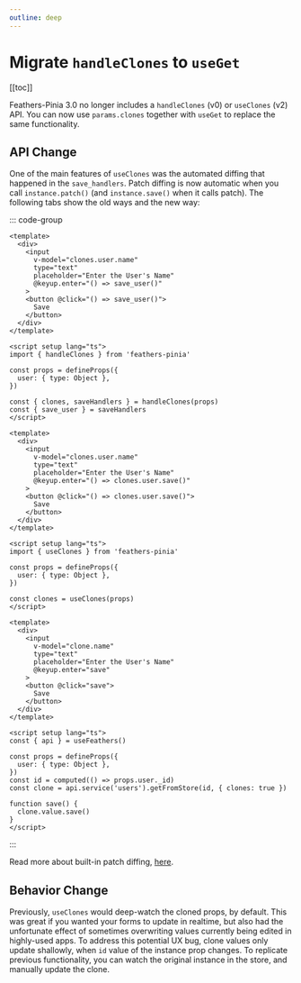 ```yaml
---
outline: deep
---
```


<script setup>
import Badge from '../components/Badge.vue'
import pkg from '../../package.json'
import BlockQuote from '../components/BlockQuote.vue'
</script>

<div style="position: fixed; z-index: 1000; top: 2px; right: 2px;">
  <Badge :label="`v${pkg.version}`" />
</div>

# Migrate `handleClones` to `useGet`

[[toc]]

Feathers-Pinia 3.0 no longer includes a `handleClones` (v0) or `useClones` (v2) API. You can now use `params.clones`
together with `useGet` to replace the same functionality.

## API Change

One of the main features of `useClones` was the automated diffing that happened in the `save_handlers`. Patch diffing is
now automatic when you call `instance.patch()` (and `instance.save()` when it calls patch). The following tabs show the
old ways and the new way:

::: code-group

```vue [handleClones (0.x)]
<template>
  <div>
    <input
      v-model="clones.user.name"
      type="text"
      placeholder="Enter the User's Name"
      @keyup.enter="() => save_user()"
    >
    <button @click="() => save_user()">
      Save
    </button>
  </div>
</template>

<script setup lang="ts">
import { handleClones } from 'feathers-pinia'

const props = defineProps({
  user: { type: Object },
})

const { clones, saveHandlers } = handleClones(props)
const { save_user } = saveHandlers
</script>
```

```vue [useClones (2.x)]
<template>
  <div>
    <input
      v-model="clones.user.name"
      type="text"
      placeholder="Enter the User's Name"
      @keyup.enter="() => clones.user.save()"
    >
    <button @click="() => clones.user.save()">
      Save
    </button>
  </div>
</template>

<script setup lang="ts">
import { useClones } from 'feathers-pinia'

const props = defineProps({
  user: { type: Object },
})

const clones = useClones(props)
</script>
```

```vue [service.getFromStore (3.x)]
<template>
  <div>
    <input
      v-model="clone.name"
      type="text"
      placeholder="Enter the User's Name"
      @keyup.enter="save"
    >
    <button @click="save">
      Save
    </button>
  </div>
</template>

<script setup lang="ts">
const { api } = useFeathers()

const props = defineProps({
  user: { type: Object },
})
const id = computed(() => props.user._id)
const clone = api.service('users').getFromStore(id, { clones: true })

function save() {
  clone.value.save()
}
</script>
```

:::

Read more about built-in patch diffing, [here](./use-clones#automatic-patch-diffing).

## Behavior Change

Previously, `useClones` would deep-watch the cloned props, by default. This was great if you wanted your forms to update
in realtime, but also had the unfortunate effect of sometimes overwriting values currently being edited in highly-used
apps. To address this potential UX bug, clone values only update shallowly, when `id` value of the instance prop changes.
To replicate previous functionality, you can watch the original instance in the store, and manually update the clone.
